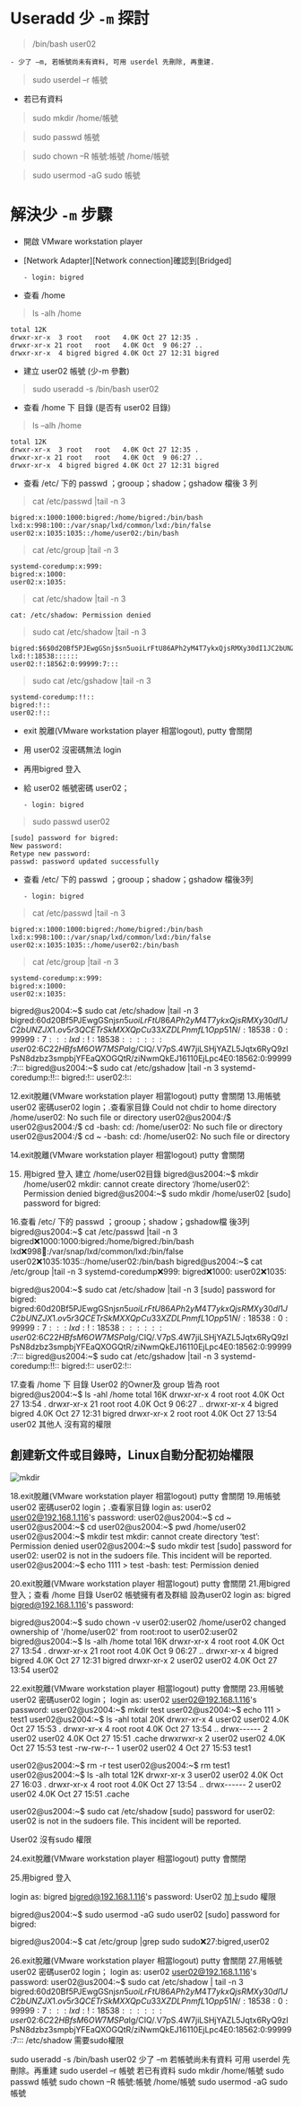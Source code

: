 # Useradd 少 `-m` 探討

> /bin/bash user02

    - 少了 –m, 若帳號尚未有資料, 可用 userdel 先刪除, 再重建.

> sudo userdel –r 帳號

- 若已有資料

> sudo mkdir  /home/帳號

> sudo passwd  帳號

> sudo chown –R 帳號:帳號  /home/帳號

> sudo usermod -aG sudo 帳號

#  解決少 `-m` 步驟

- 開啟 VMware workstation player

- [Network Adapter][Network connection]確認到[Bridged] 

      - login: bigred

- 查看 /home

> ls -alh /home

```
total 12K
drwxr-xr-x  3 root   root   4.0K Oct 27 12:35 .
drwxr-xr-x 21 root   root   4.0K Oct  9 06:27 ..
drwxr-xr-x  4 bigred bigred 4.0K Oct 27 12:31 bigred
```

- 建立 user02 帳號 (少-m 參數)

> sudo useradd -s /bin/bash user02
 
- 查看 /home 下 目錄 (是否有 user02 目錄)

> ls –alh /home 

```
total 12K
drwxr-xr-x  3 root   root   4.0K Oct 27 12:35 .
drwxr-xr-x 21 root   root   4.0K Oct  9 06:27 ..
drwxr-xr-x  4 bigred bigred 4.0K Oct 27 12:31 bigred
```

- 查看 /etc/ 下的 passwd ；grooup；shadow；gshadow 檔後 3 列


> cat /etc/passwd |tail -n 3

```
bigred:x:1000:1000:bigred:/home/bigred:/bin/bash
lxd:x:998:100::/var/snap/lxd/common/lxd:/bin/false
user02:x:1035:1035::/home/user02:/bin/bash
```

> cat /etc/group |tail -n 3

```
systemd-coredump:x:999:
bigred:x:1000:
user02:x:1035:
```

> cat /etc/shadow |tail -n 3

```
cat: /etc/shadow: Permission denied
```

> sudo cat /etc/shadow |tail -n 3

```
bigred:$6$0d20Bf5PJEwgGSnj$sn5uoiLrFtU86APh2yM4T7ykxQjsRMXy30dI1JC2bUNZJX1.ov5r3QCETrSkMXXQpCu33XZDLPnmfL1Opp51N/:18538:0:99999:7:::
lxd:!:18538::::::
user02:!:18562:0:99999:7:::
```

> sudo cat /etc/gshadow |tail -n 3

```
systemd-coredump:!!::
bigred:!::
user02:!::
```

- exit 脫離(VMware workstation player 相當logout), putty 會關閉

- 用 user02 沒密碼無法 login

- 再用bigred 登入

- 給 user02 帳號密碼 user02；

      - login: bigred

> sudo passwd user02

```
[sudo] password for bigred:
New password:
Retype new password:
passwd: password updated successfully
```

- 查看 /etc/ 下的 passwd ；grooup；shadow；gshadow 檔後3列

      - login: bigred

> cat /etc/passwd |tail -n 3

```
bigred:x:1000:1000:bigred:/home/bigred:/bin/bash
lxd:x:998:100::/var/snap/lxd/common/lxd:/bin/false
user02:x:1035:1035::/home/user02:/bin/bash
```

> cat /etc/group |tail -n 3

```
systemd-coredump:x:999:
bigred:x:1000:
user02:x:1035:
```

bigred@us2004:~$ sudo cat /etc/shadow |tail -n 3
bigred:$6$0d20Bf5PJEwgGSnj$sn5uoiLrFtU86APh2yM4T7ykxQjsRMXy30dI1JC2bUNZJX1.ov5r3QCETrSkMXXQpCu33XZDLPnmfL1Opp51N/:18538:0:99999:7:::
lxd:!:18538::::::
user02:$6$C22HBfsM6OW7MSPa$Ig/CIQ/.V7pS.4W7jiLSHjYAZL5Jqtx6RyQ9zIPsN8dzbz3smpbjYFEaQXOGQtR/ziNwmQkEJ16110EjLpc4E0:18562:0:99999:7:::
bigred@us2004:~$ sudo cat /etc/gshadow |tail -n 3
systemd-coredump:!!::
bigred:!::
user02:!::
 
 12.exit脫離(VMware workstation player 相當logout)
putty 會關閉
13.用帳號user02 密碼user02 login；.查看家目錄
Could not chdir to home directory /home/user02: No such file or directory
user02@us2004:/$
user02@us2004:/$ cd
-bash: cd: /home/user02: No such file or directory
user02@us2004:/$ cd ~
-bash: cd: /home/user02: No such file or directory


14.exit脫離(VMware workstation player 相當logout)
putty 會關閉
 
15. 用bigred 登入
建立 /home/user02目錄
bigred@us2004:~$ mkdir /home/user02
mkdir: cannot create directory ‘/home/user02’: Permission denied
bigred@us2004:~$ sudo mkdir /home/user02
[sudo] password for bigred:


16.查看 /etc/ 下的 passwd ；grooup；shadow；gshadow檔
後3列
bigred@us2004:~$ cat /etc/passwd |tail -n 3
bigred:x:1000:1000:bigred:/home/bigred:/bin/bash
lxd:x:998:100::/var/snap/lxd/common/lxd:/bin/false
user02:x:1035:1035::/home/user02:/bin/bash
bigred@us2004:~$ cat /etc/group |tail -n 3
systemd-coredump:x:999:
bigred:x:1000:
user02:x:1035:

bigred@us2004:~$ sudo cat /etc/shadow |tail -n 3
[sudo] password for bigred:
bigred:$6$0d20Bf5PJEwgGSnj$sn5uoiLrFtU86APh2yM4T7ykxQjsRMXy30dI1JC2bUNZJX1.ov5r3QCETrSkMXXQpCu33XZDLPnmfL1Opp51N/:18538:0:99999:7:::
lxd:!:18538::::::
user02:$6$C22HBfsM6OW7MSPa$Ig/CIQ/.V7pS.4W7jiLSHjYAZL5Jqtx6RyQ9zIPsN8dzbz3smpbjYFEaQXOGQtR/ziNwmQkEJ16110EjLpc4E0:18562:0:99999:7:::
bigred@us2004:~$ sudo cat /etc/gshadow |tail -n 3
systemd-coredump:!!::
bigred:!::
user02:!::
 
17.查看 /home 下 目錄
User02 的Owner及 group 皆為 root
bigred@us2004:~$ ls -ahl /home
total 16K
drwxr-xr-x  4 root   root   4.0K Oct 27 13:54 .
drwxr-xr-x 21 root   root   4.0K Oct  9 06:27 ..
drwxr-xr-x  4 bigred bigred 4.0K Oct 27 12:31 bigred
drwxr-xr-x  2 root   root   4.0K Oct 27 13:54 user02
 其他人 沒有寫的權限

## 創建新文件或目錄時，Linux自動分配初始權限

![mkdir]()

18.exit脫離(VMware workstation player 相當logout)
putty 會關閉
19.用帳號user02 密碼user02 login；.查看家目錄
login as: user02
user02@192.168.1.116's password:
user02@us2004:~$ cd ~
user02@us2004:~$ cd
user02@us2004:~$ pwd
/home/user02
user02@us2004:~$ mkdir test
mkdir: cannot create directory ‘test’: Permission denied
user02@us2004:~$ sudo mkdir test
[sudo] password for user02:
user02 is not in the sudoers file.  This incident will be reported.
user02@us2004:~$ echo 1111 > test
-bash: test: Permission denied


20.exit脫離(VMware workstation player 相當logout)
putty 會關閉
 21.用bigred 登入；查看 /home 目錄
User02 帳號擁有者及群組 設為user02
 login as: bigred
bigred@192.168.1.116's password:
 
bigred@us2004:~$ sudo chown -v user02:user02 /home/user02
changed ownership of '/home/user02' from root:root to user02:user02
bigred@us2004:~$ ls  -alh /home
total 16K
drwxr-xr-x  4 root   root   4.0K Oct 27 13:54 .
drwxr-xr-x 21 root   root   4.0K Oct  9 06:27 ..
drwxr-xr-x  4 bigred bigred 4.0K Oct 27 12:31 bigred
drwxr-xr-x  2 user02 user02 4.0K Oct 27 13:54 user02
 

22.exit脫離(VMware workstation player 相當logout)
putty 會關閉
23.用帳號user02 密碼user02 login；
login as: user02
user02@192.168.1.116's password:
user02@us2004:~$ mkdir test
user02@us2004:~$ echo 111 > test1
user02@us2004:~$ ls -ahl
total 20K
drwxr-xr-x 4 user02 user02 4.0K Oct 27 15:53 .
drwxr-xr-x 4 root   root   4.0K Oct 27 13:54 ..
drwx------ 2 user02 user02 4.0K Oct 27 15:51 .cache
drwxrwxr-x 2 user02 user02 4.0K Oct 27 15:53 test
-rw-rw-r-- 1 user02 user02    4 Oct 27 15:53 test1


user02@us2004:~$ rm -r test
user02@us2004:~$ rm test1
 user02@us2004:~$ ls -alh
total 12K
drwxr-xr-x 3 user02 user02 4.0K Oct 27 16:03 .
drwxr-xr-x 4 root   root   4.0K Oct 27 13:54 ..
drwx------ 2 user02 user02 4.0K Oct 27 15:51 .cache
 
user02@us2004:~$ sudo cat /etc/shadow
[sudo] password for user02:
user02 is not in the sudoers file.  This incident will be reported.
 
User02 沒有sudo 權限


24.exit脫離(VMware workstation player 相當logout)
putty 會關閉
 
25.用bigred 登入
 
login as: bigred
bigred@192.168.1.116's password:
User02 加上sudo 權限
 
bigred@us2004:~$ sudo usermod -aG sudo user02
[sudo] password for bigred:
 
bigred@us2004:~$ cat /etc/group |grep sudo
sudo:x:27:bigred,user02
 
26.exit脫離(VMware workstation player 相當logout)
putty 會關閉
27.用帳號user02 密碼user02 login；
login as: user02
user02@192.168.1.116's password:
user02@us2004:~$ sudo cat /etc/shadow | tail -n 3
bigred:$6$0d20Bf5PJEwgGSnj$sn5uoiLrFtU86APh2yM4T7ykxQjsRMXy30dI1JC2bUNZJX1.ov5r3QCETrSkMXXQpCu33XZDLPnmfL1Opp51N/:18538:0:99999:7:::
lxd:!:18538::::::
user02:$6$C22HBfsM6OW7MSPa$Ig/CIQ/.V7pS.4W7jiLSHjYAZL5Jqtx6RyQ9zIPsN8dzbz3smpbjYFEaQXOGQtR/ziNwmQkEJ16110EjLpc4E0:18562:0:99999:7:::
/etc/shadow 需要sudo權限

sudo useradd -s /bin/bash user02
少了 –m
若帳號尚未有資料
可用 userdel 先刪除。再重建
sudo userdel –r 帳號
若已有資料
sudo mkdir  /home/帳號
sudo passwd  帳號
sudo chown –R 帳號:帳號  /home/帳號
sudo usermod -aG sudo 帳號













